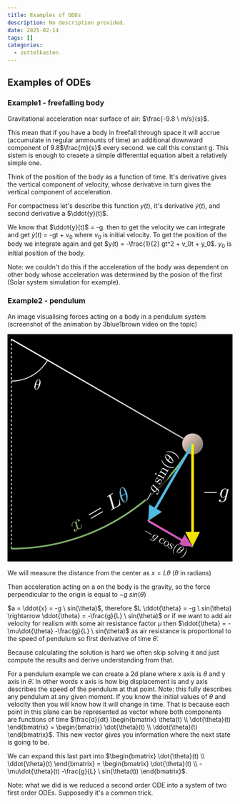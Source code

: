 ```yaml
---
title: Examples of ODEs
description: No description provided.
date: 2025-02-14
tags: []
categories:
  - zettelkasten
---
```


## Examples of ODEs

### Example1 - freefalling body

Gravitational acceleration near surface of air: $\frac{-9.8 \ m/s}{s}$.

This mean that if you have a body in freefall through space it will accrue (accumulate in regular ammounts of time) an additional downward component of 9.8$\frac{m}{s}$ every second. we call this constant g. This sistem is enough to creaete a simple differential equation albeit a relatively simple one.

Think of the position of the body as a function of time. It's derivative gives the vertical component of velocity, whose derivative in turn gives the vertical component of acceleration.

For compactness let's describe this function $y(t)$, it's derivative $\dot{y}(t)$, and second derivative a $\ddot{y}(t)$.

We know that $\ddot{y}(t)$ = -g. then to get the velocity we can integrate and get $\dot{y}(t)$ = -gt + $v_0$ where $v_0$ is initial velocity. To get the position of the body we integrate again and get $y(t) = -\frac{1}{2} gt^2 + v_0t + y_0$. $y_0$ is initial position of the body.

Note: we couldn't do this if the acceleration of the body was dependent on other body whose acceleration was determined by the posion of the first (Solar system simulation for example). 

### Example2 - pendulum

An image visualising forces acting on a body in a pendulum system (screenshot of the animation by 3blue1brown video on the topic)

![300x300](attachments/pendulum%20forces%20visualised.png) 

We will measure the distance from the center as $x=L \theta$ ($\theta$ in radians) 

Then acceleration acting on a on the body is the gravity, so the force perpendicular to the origin is equal to $-g \ sin(\theta)$ 

$a = \ddot{x} = -g \ sin(\theta)$, therefore $L \ddot{\theta} = -g \ sin(\theta) \rightarrow \ddot{\theta} = -\frac{g}{L} \ sin(\theta)$ or if we want to add air velocity for realism with some air resistance factor $\mu$ then $\ddot{\theta} = -\mu\dot{\theta} -\frac{g}{L} \ sin(\theta)$ as air resistance is proportional to the speed of pendulum so first derivative of time $\dot{\theta}$.

Because calculating the solution is hard we often skip solving it and just compute the results and derive understanding from that. 

For a pendulum example we can create a 2d plane where x axis is $\theta$ and y axis in $\dot{\theta}$. In other words x axis is how big displacement is and y axis describes the speed of the pendulum at that point. Note: this fully describes any pendulum at any given moment. If you know the initial values of $\theta$ and velocity then you will know how it will change in time. That is because each point in this plane can be represented as vector where both components are functions of time $\frac{d}{dt} \begin{bmatrix} \theta(t) \\ \dot{\theta}(t) \end{bmatrix} = \begin{bmatrix} \dot{\theta}(t) \\ \ddot{\theta}(t) \end{bmatrix}$. This new vector gives you information where the next state is going to be.

We can expand this last part into $\begin{bmatrix} \dot{\theta}(t) \\ \ddot{\theta}(t) \end{bmatrix} = \begin{bmatrix} \dot{\theta}(t) \\ -\mu\dot{\theta}(t) -\frac{g}{L} \ sin(\theta(t)) \end{bmatrix}$.

Note: what we did is we reduced a second order ODE into a system of two first order ODEs. Supposedly it's a common trick.
